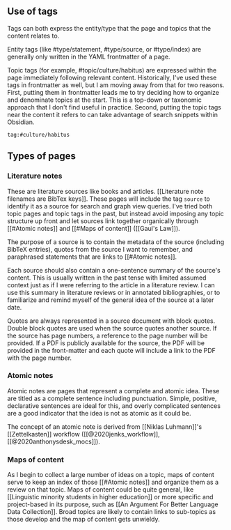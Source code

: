 
## Use of tags
Tags can both express the entity/type that the page and topics that the content relates to.

Entity tags (like #type/statement, #type/source, or #type/index) are generally only written in the YAML frontmatter of a page.

Topic tags (for example, #topic/culture/habitus)  are expressed within the page immediately following relevant content. Historically, I've used these tags in frontmatter as well, but I am moving away from that for two reasons. First, putting them in frontmatter leads me to try deciding how to organize and denominate topics at the start. This is a top-down or taxonomic approach that I don't find useful in practice. Second, putting the topic tags near the content it refers to can take advantage of search snippets within Obsidian.

```query
tag:#culture/habitus
```

## Types of pages
### Literature notes
These are literature sources like books and articles. [[Literature note filenames are BibTex keys]]. These pages will include the tag `source` to identify it as a source for search and graph view queries. I've tried both topic pages and topic tags in the past, but instead avoid imposing any topic structure up front and let sources link together organically through [[#Atomic notes]] and [[#Maps of content]] ([[Gaul's Law]]).

The purpose of a source is to contain the metadata of the source (including BibTeX entries), quotes from the source I want to remember, and paraphrased statements that are links to [[#Atomic notes]].

Each source should also contain a one-sentence summary of the source's content. This is usually written in the past tense with limited assumed context just as if I were referring to the article in a literature review. I can use this summary in literature reviews or in annotated bibliographies, or to familiarize and remind myself of the general idea of the source at a later date.

Quotes are always represented in a source document with block quotes. Double block quotes are used when the source quotes another source. If the source has page numbers, a reference to the page number will be provided. If a PDF is publicly available for the source, the PDF will be provided in the front-matter and each quote will include a link to the PDF with the page number.

### Atomic notes
Atomic notes are pages that represent a complete and atomic idea. These are titled as a complete sentence including punctuation. Simple, positive, declarative sentences are ideal for this, and overly complicated sentences are a good indicator that the idea is not as atomic as it could be.

The concept of an atomic note is derived from [[Niklas Luhmann]]'s [[Zettelkasten]] workflow ([[@2020jenks_workflow]], [[@2020anthonysdesk_mocs]]).

### Maps of content
As I begin to collect a large number of ideas on a topic, maps of content serve to keep an index of those [[#Atomic notes]] and organize them as a review on that topic. Maps of content could be quite general, like [[Linguistic minority students in higher education]] or more specific and project-based in its purpose, such as [[An Argument For Better Language Data Collection]]. Broad topics are likely to contain links to sub-topics as those develop and the map of content gets unwieldy.
